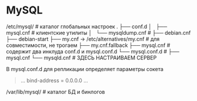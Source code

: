 # MySQL

/etc/mysql/		# каталог глобальных настроек 
.
├── conf.d
│   ├── mysql.cnf			# клиентские утилиты
│   └── mysqldump.cnf			#
├── debian.cnf
├── debian-start
├── my.cnf -> /etc/alternatives/my.cnf 	# для совместимости, не трогаем
├── my.cnf.fallback
├── mysql.cnf				# содержит два инклуда conf.d и mysql.conf.d
└── mysql.conf.d			# 
    ├── mysql.cnf
    └── mysqld.cnf			# ЗДЕСЬ НАСТРАИВАЕМ СЕРВЕР

В mysql.conf.d для репликации определяет параметры сокета
> ...
> bind-address            = 0.0.0.0
> ...

/var/lib/mysql/		# каталог БД и бинлогов